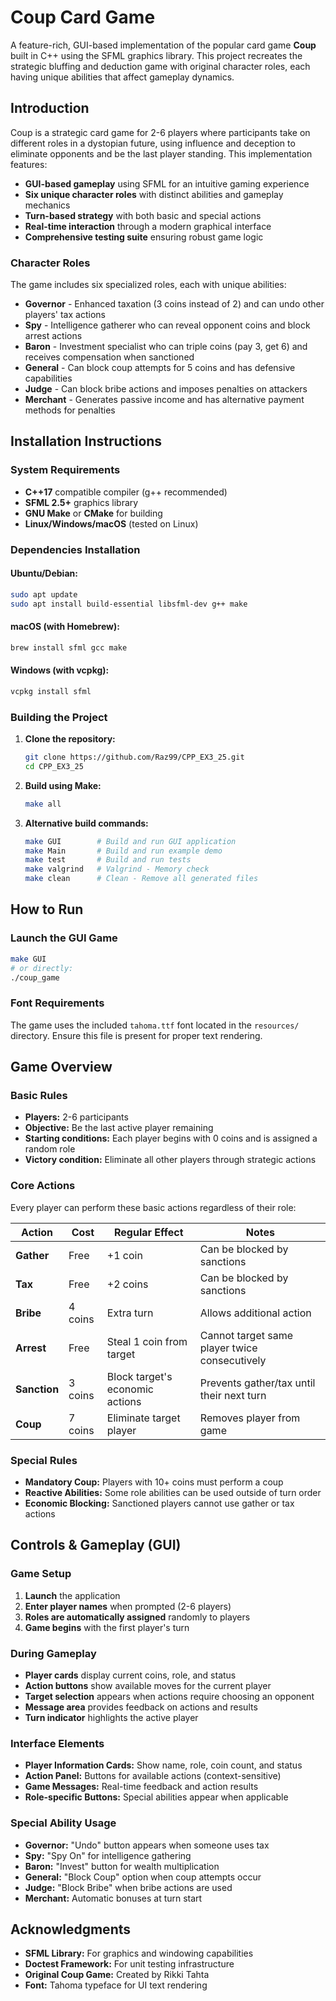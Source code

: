 # Coup Card Game

A feature-rich, GUI-based implementation of the popular card game **Coup** built in C++ using the SFML graphics library. This project recreates the strategic bluffing and deduction game with original character roles, each having unique abilities that affect gameplay dynamics.

## Introduction

Coup is a strategic card game for 2-6 players where participants take on different roles in a dystopian future, using influence and deception to eliminate opponents and be the last player standing. This implementation features:

- **GUI-based gameplay** using SFML for an intuitive gaming experience
- **Six unique character roles** with distinct abilities and gameplay mechanics
- **Turn-based strategy** with both basic and special actions
- **Real-time interaction** through a modern graphical interface
- **Comprehensive testing suite** ensuring robust game logic

### Character Roles

The game includes six specialized roles, each with unique abilities:

- **Governor** - Enhanced taxation (3 coins instead of 2) and can undo other players' tax actions
- **Spy** - Intelligence gatherer who can reveal opponent coins and block arrest actions
- **Baron** - Investment specialist who can triple coins (pay 3, get 6) and receives compensation when sanctioned
- **General** - Can block coup attempts for 5 coins and has defensive capabilities  
- **Judge** - Can block bribe actions and imposes penalties on attackers
- **Merchant** - Generates passive income and has alternative payment methods for penalties

## Installation Instructions

### System Requirements

- **C++17** compatible compiler (g++ recommended)
- **SFML 2.5+** graphics library
- **GNU Make** or **CMake** for building
- **Linux/Windows/macOS** (tested on Linux)

### Dependencies Installation

#### Ubuntu/Debian:
```bash
sudo apt update
sudo apt install build-essential libsfml-dev g++ make
```

#### macOS (with Homebrew):
```bash
brew install sfml gcc make
```

#### Windows (with vcpkg):
```bash
vcpkg install sfml
```

### Building the Project

1. **Clone the repository:**
   ```bash
   git clone https://github.com/Raz99/CPP_EX3_25.git
   cd CPP_EX3_25
   ```

2. **Build using Make:**
   ```bash
   make all
   ```

3. **Alternative build commands:**
   ```bash
   make GUI        # Build and run GUI application
   make Main       # Build and run example demo
   make test       # Build and run tests
   make valgrind   # Valgrind - Memory check
   make clean      # Clean - Remove all generated files
   ```

## How to Run

### Launch the GUI Game
```bash
make GUI
# or directly:
./coup_game
```

### Font Requirements
The game uses the included `tahoma.ttf` font located in the `resources/` directory. Ensure this file is present for proper text rendering.

## Game Overview

### Basic Rules

- **Players:** 2-6 participants
- **Objective:** Be the last active player remaining
- **Starting conditions:** Each player begins with 0 coins and is assigned a random role
- **Victory condition:** Eliminate all other players through strategic actions

### Core Actions

Every player can perform these basic actions regardless of their role:

| Action | Cost | Regular Effect | Notes |
|--------|------|--------|-------|
| **Gather** | Free | +1 coin | Can be blocked by sanctions |
| **Tax** | Free | +2 coins | Can be blocked by sanctions |
| **Bribe** | 4 coins | Extra turn | Allows additional action |
| **Arrest** | Free | Steal 1 coin from target | Cannot target same player twice consecutively |
| **Sanction** | 3 coins | Block target's economic actions | Prevents gather/tax until their next turn |
| **Coup** | 7 coins | Eliminate target player | Removes player from game |

### Special Rules

- **Mandatory Coup:** Players with 10+ coins must perform a coup
- **Reactive Abilities:** Some role abilities can be used outside of turn order
- **Economic Blocking:** Sanctioned players cannot use gather or tax actions

## Controls & Gameplay (GUI)

### Game Setup
1. **Launch** the application
2. **Enter player names** when prompted (2-6 players)
3. **Roles are automatically assigned** randomly to players
4. **Game begins** with the first player's turn

### During Gameplay
- **Player cards** display current coins, role, and status
- **Action buttons** show available moves for the current player
- **Target selection** appears when actions require choosing an opponent
- **Message area** provides feedback on actions and results
- **Turn indicator** highlights the active player

### Interface Elements
- **Player Information Cards:** Show name, role, coin count, and status
- **Action Panel:** Buttons for available actions (context-sensitive)
- **Game Messages:** Real-time feedback and action results
- **Role-specific Buttons:** Special abilities appear when applicable

### Special Ability Usage
- **Governor:** "Undo" button appears when someone uses tax
- **Spy:** "Spy On" for intelligence gathering
- **Baron:** "Invest" button for wealth multiplication
- **General:** "Block Coup" option when coup attempts occur
- **Judge:** "Block Bribe" when bribe actions are used
- **Merchant:** Automatic bonuses at turn start

## Acknowledgments

- **SFML Library:** For graphics and windowing capabilities
- **Doctest Framework:** For unit testing infrastructure
- **Original Coup Game:** Created by Rikki Tahta
- **Font:** Tahoma typeface for UI text rendering